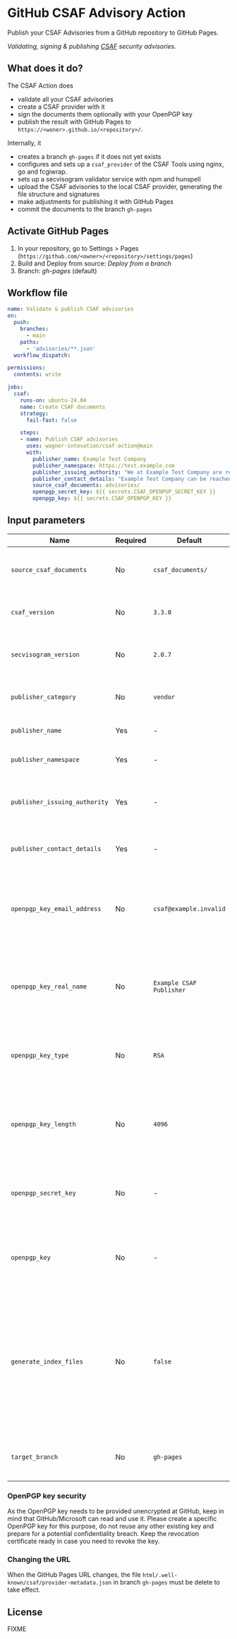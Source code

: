 # GitHub CSAF Advisory Action
Publish your CSAF Advisories from a GitHub repository to GitHub Pages.

*Validating, signing & publishing [CSAF](https://docs.oasis-open.org/csaf/csaf/v2.0/csaf-v2.0.html) security advisories.*

## What does it do?

The CSAF Action does

* validate all your CSAF advisories
* create a CSAF provider with it
* sign the documents them optionally with your OpenPGP key
* publish the result with GitHub Pages to `https://<woner>.github.io/<repository>/`.

Internally, it

- creates a branch `gh-pages` if it does not yet exists
- configures and sets up a `csaf_provider` of the CSAF Tools using nginx, go and fcgiwrap.
- sets up a secvisogram validator service with npm and hunspell
- upload the CSAF advisories to the local CSAF provider, generating the file structure and signatures
- make adjustments for publishing it with GitHub Pages
- commit the documents to the branch `gh-pages`

## Activate GitHub Pages

1. In your repository, go to Settings > Pages (`https://github.com/<owner>/<repository>/settings/pages`)
2. Build and Deploy from source: *Deploy from a branch*
3. Branch: *gh-pages* (default)

## Workflow file

```yaml
name: Validate & publish CSAF advisories
on:
  push:
    branches:
      - main
    paths:
      - 'advisories/**.json'
  workflow_dispatch:

permissions:
  contents: write

jobs:
  csaf:
    runs-on: ubuntu-24.04
    name: Create CSAF documents
    strategy:
      fail-fast: false

    steps:
    - name: Publish CSAF advisories
      uses: wagner-intevation/csaf-action@main
      with:
        publisher_name: Example Test Company
        publisher_namespace: https://test.example.com
        publisher_issuing_authority: "We at Example Test Company are responsible for publishing and maintaining Product Test."
        publisher_contact_details: "Example Test Company can be reached at contact_us@example.com or via our website at https://test.example.com/contact."
        source_csaf_documents: advisories/
        openpgp_secret_key: ${{ secrets.CSAF_OPENPGP_SECRET_KEY }}
        openpgp_key: ${{ secrets.CSAF_OPENPGP_KEY }}
```

## Input parameters

| Name | Required | Default | Description |
|------|----------|---------|-------------|
| `source_csaf_documents` | No | `csaf_documents/` | Directory to the Source CSAF Advisory JSON files. |
| `csaf_version` | No | `3.3.0` | The version of the gocsaf/csaf tool suite. |
| `secvisogram_version` | No | `2.0.7` | Version of the secvisogram validator service. |
| `publisher_category` | No | `vendor` | The category of the CSAF Publisher. |
| `publisher_name` | Yes | - | Name of the CSAF Publisher. |
| `publisher_namespace` | Yes | - | URL of the CSAF Publisher. |
| `publisher_issuing_authority` | Yes | - | Description of the Issuing Authority of the CSAF Publisher. |
| `publisher_contact_details` | Yes | - | Contact details of the CSAF Publisher. |
| `openpgp_key_email_address` | No | `csaf@example.invalid` | If the OpenPGP is to be generated on the fly, this is the associated e-mail address. |
| `openpgp_key_real_name` | No | `Example CSAF Publisher` | If the OpenPGP is to be generated on the fly, this is the associated real name. |
| `openpgp_key_type` | No | `RSA` | If the OpenPGP is to be generated on the fly, this is the key type. |
| `openpgp_key_length` | No | `4096` | If the OpenPGP is to be generated on the fly, this is the key length in bits. |
| `openpgp_secret_key` | No | - | The armored OpenPGP secret key, provided as GitHub secret. |
| `openpgp_key` | No | - | The armored OpenPGP public key, provided as GitHub secret. |
| `generate_index_files` | No | `false` | Generate index.html files in .well-known/csaf/ for easier navigation in the browser. Otherwise GitHub will give 404s when accessing the directories directly. |
| `target_branch` | No | `gh-pages` | The target branch to push the resulting data to. |

### OpenPGP key security

As the OpenPGP key needs to be provided unencrypted at GitHub, keep in mind that GitHub/Microsoft can read and use it.
Please create a specific OpenPGP key for this purpose, do not reuse any other existing key and prepare for a potential confidentiality breach.
Keep the revocation certificate ready in case you need to revoke the key.

### Changing the URL

When the GitHub Pages URL changes, the file `html/.well-known/csaf/provider-metadata.json` in branch `gh-pages` must be delete to take effect.

## License

FIXME
